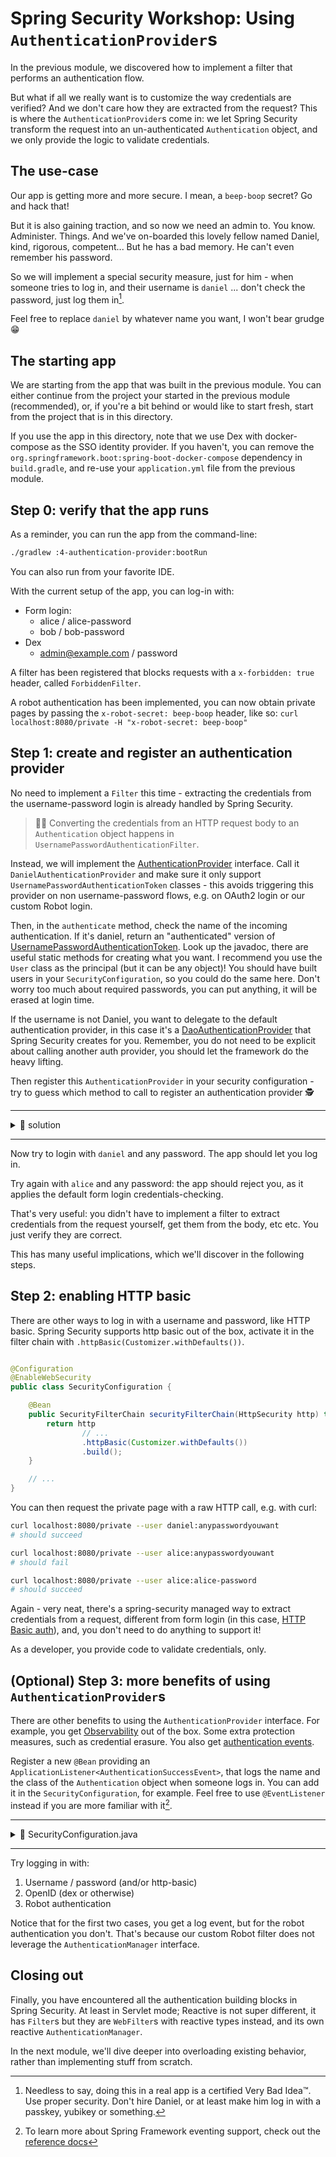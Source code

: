 # Spring Security Workshop: Using `AuthenticationProvider`s

In the previous module, we discovered how to implement a filter that performs an authentication
flow.

But what if all we really want is to customize the way credentials are verified? And we don't care
how they are extracted from the request? This is where the `AuthenticationProvider`s come in: we let
Spring Security transform the request into an un-authenticated `Authentication` object, and we only
provide the logic to validate credentials.

## The use-case

Our app is getting more and more secure. I mean, a `beep-boop` secret? Go and hack that!

But it is also gaining traction, and so now we need an admin to. You know. Administer. Things. And
we've on-boarded this lovely fellow named Daniel, kind, rigorous, competent... But he has a bad
memory. He can't even remember his password.

So we will implement a special security measure, just for him - when someone tries to log in, and
their username is `daniel` ... don't check the password, just log them in[^1].

Feel free to replace `daniel` by whatever name you want, I won't bear grudge 😁

## The starting app

We are starting from the app that was built in the previous module. You can either continue from the
project your started in the previous module (recommended), or, if you're a bit behind or would like
to start fresh, start from the project that is in this directory.

If you use the app in this directory, note that we use Dex with docker-compose as the SSO identity
provider. If you haven't, you can remove the `org.springframework.boot:spring-boot-docker-compose`
dependency in `build.gradle`, and re-use your `application.yml` file from the previous module.

## Step 0: verify that the app runs

As a reminder, you can run the app from the command-line:

```bash
./gradlew :4-authentication-provider:bootRun
```

You can also run from your favorite IDE.

With the current setup of the app, you can log-in with:

- Form login:
    - alice / alice-password
    - bob / bob-password
- Dex
    - admin@example.com / password

A filter has been registered that blocks requests with a `x-forbidden: true` header, called
`ForbiddenFilter`.

A robot authentication has been implemented, you can now obtain private pages by passing the
`x-robot-secret: beep-boop` header, like so:
`curl localhost:8080/private -H "x-robot-secret: beep-boop"`

## Step 1: create and register an authentication provider

No need to implement a `Filter` this time - extracting the credentials from the username-password login is already
handled by Spring Security.

> 🧑‍🔬 Converting the credentials from an HTTP request body to an `Authentication`
> object happens in `UsernamePasswordAuthenticationFilter`.

Instead, we will implement the
[AuthenticationProvider](https://docs.spring.io/spring-security/site/docs/current/api/org/springframework/security/authentication/AuthenticationProvider.html)
interface. Call it `DanielAuthenticationProvider` and make sure it only support
`UsernamePasswordAuthenticationToken` classes - this avoids triggering this provider on non
username-password flows, e.g. on OAuth2 login or our custom Robot login.

Then, in the `authenticate` method, check the name of the incoming authentication. If it's daniel,
return an "authenticated" version of
[UsernamePasswordAuthenticationToken](https://docs.spring.io/spring-security/site/docs/current/api/org/springframework/security/authentication/UsernamePasswordAuthenticationToken.html).
Look up the javadoc, there are useful static methods for creating what you want. I recommend you use
the `User` class as the principal (but it can be any object)! You should have built users in your
`SecurityConfiguration`, so you could do the same here. Don't worry too much about required
passwords, you can put anything, it will be erased at login time.

If the username is not Daniel, you want to delegate to the default authentication provider, in this
case it's a
[DaoAuthenticationProvider](https://docs.spring.io/spring-security/site/docs/current/api/org/springframework/security/authentication/dao/DaoAuthenticationProvider.html)
that Spring Security creates for you. Remember, you do not need to be explicit about calling another
auth provider, you should let the framework do the heavy lifting.

Then register this `AuthenticationProvider` in your security configuration - try to guess which
method to call to register an authentication provider 🕵️

---

<details>

<summary>📖 solution</summary>

DanielAuthenticationProvider.java:

```java
public class DanielAuthenticationProvider implements AuthenticationProvider {

    @Override
    public Authentication authenticate(Authentication authentication) throws AuthenticationException {
        if (authentication != null && "daniel".equals(authentication.getName())) {
            var daniel = User.withUsername("daniel")
                    .password("<will be erased>")
                    .roles("user", "admin")
                    .build();
            return UsernamePasswordAuthenticationToken.authenticated(daniel, null, daniel.getAuthorities());
        }
        return null;
    }

    @Override
    public boolean supports(Class<?> authentication) {
        return UsernamePasswordAuthenticationToken.class.isAssignableFrom(authentication);
    }

}
```

SecurityConfiguration.java:

```java

@Configuration
@EnableWebSecurity
public class SecurityConfiguration {

    @Bean
    public SecurityFilterChain securityFilterChain(HttpSecurity http) throws Exception {
        return http
                // ...
                .authenticationProvider(new DanielAuthenticationProvider())
                .build();
    }

    // ...
}
```

</details>

---

Now try to login with `daniel` and any password. The app should let you log in.

Try again with `alice` and any password: the app should reject you, as it applies the default form
login credentials-checking.

That's very useful: you didn't have to implement a filter to extract credentials from the request
yourself, get them from the body, etc etc. You just verify they are correct.

This has many useful implications, which we'll discover in the following steps.

## Step 2: enabling HTTP basic

There are other ways to log in with a username and password, like HTTP basic. Spring Security
supports http basic out of the box, activate it in the filter chain with
`.httpBasic(Customizer.withDefaults())`.

```java

@Configuration
@EnableWebSecurity
public class SecurityConfiguration {

    @Bean
    public SecurityFilterChain securityFilterChain(HttpSecurity http) throws Exception {
        return http
                // ...
                .httpBasic(Customizer.withDefaults())
                .build();
    }

    // ...
}
```

You can then request the private page with a raw HTTP call, e.g. with curl:

```bash
curl localhost:8080/private --user daniel:anypasswordyouwant
# should succeed

curl localhost:8080/private --user alice:anypasswordyouwant
# should fail

curl localhost:8080/private --user alice:alice-password
# should succeed
```

Again - very neat, there's a spring-security managed way to extract credentials from a request,
different from form login (in this case,
[HTTP Basic auth](https://developer.mozilla.org/en-US/docs/Web/HTTP/Authentication#basic_authentication_scheme)),
and, you don't need to do anything to support it!

As a developer, you provide code to validate credentials, only.

## (Optional) Step 3: more benefits of using `AuthenticationProvider`s

There are other benefits to using the `AuthenticationProvider` interface. For example, you get
[Observability](https://docs.spring.io/spring-security/reference/servlet/integrations/observability.html#observability-tracing)
out of the box. Some extra protection measures, such as credential erasure. You also get
[authentication events](https://docs.spring.io/spring-security/reference/servlet/authentication/events.html).

Register a new `@Bean` providing an `ApplicationListener<AuthenticationSuccessEvent>`, that logs the
name and the class of the `Authentication` object when someone logs in. You can add it in the
`SecurityConfiguration`, for example. Feel free to use `@EventListener` instead if you are more
familiar with it[^2].

---

<details>

<summary>📖 SecurityConfiguration.java</summary>

```java

@Configuration
@EnableWebSecurity
public class SecurityConfiguration {

    // ...

    @Bean
    public ApplicationListener<AuthenticationSuccessEvent> listener() {
        var logger = LoggerFactory.getLogger("🔐 custom-security-logger");

        return event -> {
            var auth = event.getAuthentication();
            logger.info(
                    "[{}] logged in as [{}]",
                    auth.getName(),
                    auth.getClass().getSimpleName());
        };
    }
}
```

</details>

---

Try logging in with:

1. Username / password (and/or http-basic)
2. OpenID (dex or otherwise)
3. Robot authentication

Notice that for the first two cases, you get a log event, but for the robot authentication you
don't. That's because our custom Robot filter does not leverage the `AuthenticationManager`
interface.

## Closing out

Finally, you have encountered all the authentication building blocks in Spring Security. At least in
Servlet mode; Reactive is not super different, it has `Filter`s but they are `WebFilter`s with
reactive types instead, and its own reactive `AuthenticationManager`.

In the next module, we'll dive deeper into overloading existing behavior, rather than implementing
stuff from scratch.

[^1]: Needless to say, doing this in a real app is a certified Very Bad Idea™. Use proper security. Don't hire Daniel,
or at least make him log in with a passkey, yubikey or something.
[^2]: To learn more about Spring Framework eventing support, check out the
[reference docs](https://docs.spring.io/spring-framework/reference/core/beans/context-introduction.html#context-functionality-events)
